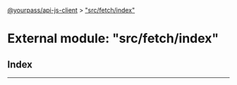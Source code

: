 [@yourpass/api-js-client](../README.md) > ["src/fetch/index"](../modules/_src_fetch_index_.md)

# External module: "src/fetch/index"

## Index

---

